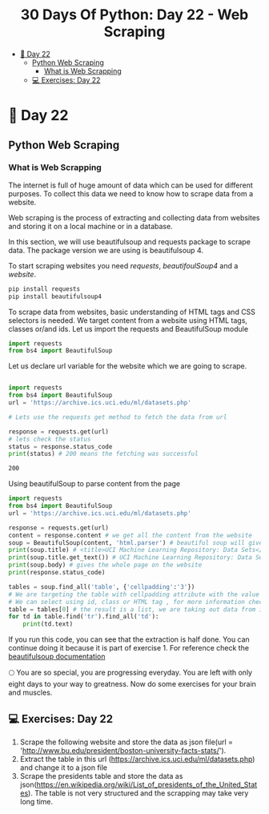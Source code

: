 <div align="center">
  <h1> 30 Days Of Python: Day 22 - Web Scraping </h1>

</div>



- [📘 Day 22](#-day-22)
  - [Python Web Scraping](#python-web-scraping)
    - [What is Web Scrapping](#what-is-web-scrapping)
  - [💻 Exercises: Day 22](#-exercises-day-22)

# 📘 Day 22 

## Python Web Scraping
  
### What is Web Scrapping
  
The internet is full of huge amount of data which can be used for different purposes. To collect this data we need to know how to scrape data from a website.

Web scraping is the process of extracting and collecting data from websites and storing it on a local machine or in a database.
 
In this section, we will use beautifulsoup and requests package to scrape data. The package version we are using is beautifulsoup 4.

To start scraping websites you need _requests_, _beautifoulSoup4_ and a _website_.

```sh
pip install requests 
pip install beautifulsoup4
```

To scrape data from websites, basic understanding of HTML tags and CSS selectors is needed. We target content from a website using HTML tags, classes or/and ids.
Let us import the requests and BeautifulSoup module

```py
import requests
from bs4 import BeautifulSoup
```

Let us declare url variable for the website which we are going to scrape.
 
```py

import requests
from bs4 import BeautifulSoup
url = 'https://archive.ics.uci.edu/ml/datasets.php'

# Lets use the requests get method to fetch the data from url

response = requests.get(url)
# lets check the status
status = response.status_code
print(status) # 200 means the fetching was successful
```

```sh
200
```

Using beautifulSoup to parse content from the page

```py
import requests
from bs4 import BeautifulSoup
url = 'https://archive.ics.uci.edu/ml/datasets.php'

response = requests.get(url)
content = response.content # we get all the content from the website
soup = BeautifulSoup(content, 'html.parser') # beautiful soup will give a chance to parse
print(soup.title) # <title>UCI Machine Learning Repository: Data Sets</title>
print(soup.title.get_text()) # UCI Machine Learning Repository: Data Sets
print(soup.body) # gives the whole page on the website
print(response.status_code)

tables = soup.find_all('table', {'cellpadding':'3'})
# We are targeting the table with cellpadding attribute with the value of 3
# We can select using id, class or HTML tag , for more information check the beautifulsoup doc
table = tables[0] # the result is a list, we are taking out data from it
for td in table.find('tr').find_all('td'):
    print(td.text)
```

If you run this code, you can see that the extraction is half done. You can continue doing it because it is part of exercise 1.
For reference check the [beautifulsoup documentation](https://www.crummy.com/software/BeautifulSoup/bs4/doc/#quick-start)

🌕 You are so special, you are progressing everyday. You are left with only eight days to your way to greatness. Now do some exercises for your brain and muscles.

## 💻 Exercises: Day 22

1. Scrape the following website and store the data as json file(url = 'http://www.bu.edu/president/boston-university-facts-stats/').
1. Extract the table in this url (https://archive.ics.uci.edu/ml/datasets.php) and change it to a json file
2. Scrape the presidents table and store the data as json(https://en.wikipedia.org/wiki/List_of_presidents_of_the_United_States). The table is not very structured and the scrapping may take very long time.


